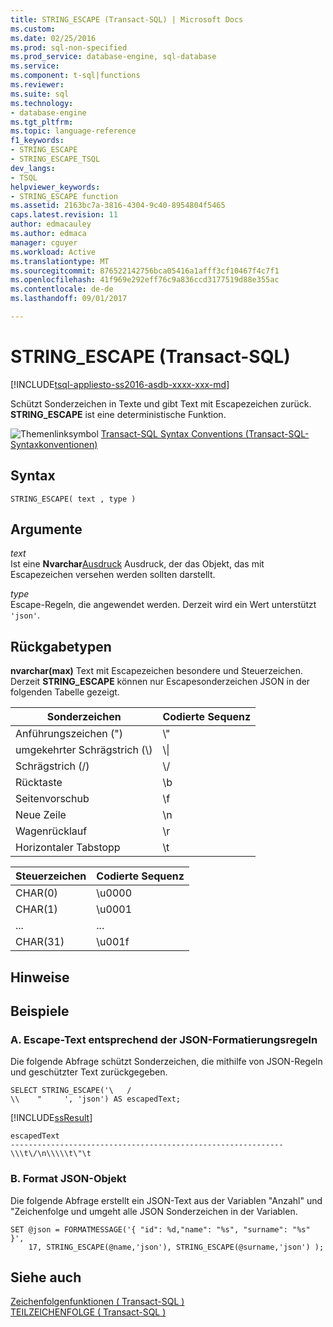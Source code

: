 ```yaml
---
title: STRING_ESCAPE (Transact-SQL) | Microsoft Docs
ms.custom: 
ms.date: 02/25/2016
ms.prod: sql-non-specified
ms.prod_service: database-engine, sql-database
ms.service: 
ms.component: t-sql|functions
ms.reviewer: 
ms.suite: sql
ms.technology:
- database-engine
ms.tgt_pltfrm: 
ms.topic: language-reference
f1_keywords:
- STRING_ESCAPE
- STRING_ESCAPE_TSQL
dev_langs:
- TSQL
helpviewer_keywords:
- STRING_ESCAPE function
ms.assetid: 2163bc7a-3816-4304-9c40-8954804f5465
caps.latest.revision: 11
author: edmacauley
ms.author: edmaca
manager: cguyer
ms.workload: Active
ms.translationtype: MT
ms.sourcegitcommit: 876522142756bca05416a1afff3cf10467f4c7f1
ms.openlocfilehash: 41f969e292eff76c9a836ccd3177519d88e355ac
ms.contentlocale: de-de
ms.lasthandoff: 09/01/2017

---
```

# <a name="stringescape-transact-sql"></a>STRING_ESCAPE (Transact-SQL)
[!INCLUDE[tsql-appliesto-ss2016-asdb-xxxx-xxx-md](../../includes/tsql-appliesto-ss2016-asdb-xxxx-xxx-md.md)]

  Schützt Sonderzeichen in Texte und gibt Text mit Escapezeichen zurück. **STRING_ESCAPE** ist eine deterministische Funktion.  
  
 ![Themenlinksymbol](../../database-engine/configure-windows/media/topic-link.gif "Topic link icon") [Transact-SQL Syntax Conventions (Transact-SQL-Syntaxkonventionen)](../../t-sql/language-elements/transact-sql-syntax-conventions-transact-sql.md)  
  
## <a name="syntax"></a>Syntax  
  
```  
STRING_ESCAPE( text , type )  
```  
  
## <a name="arguments"></a>Argumente  
 *text*  
 Ist eine **Nvarchar**[Ausdruck](../../t-sql/language-elements/expressions-transact-sql.md) Ausdruck, der das Objekt, das mit Escapezeichen versehen werden sollten darstellt.  
  
 *type*  
 Escape-Regeln, die angewendet werden. Derzeit wird ein Wert unterstützt `'json'`.  
  
## <a name="return-types"></a>Rückgabetypen  
 **nvarchar(max)** Text mit Escapezeichen besondere und Steuerzeichen. Derzeit **STRING_ESCAPE** können nur Escapesonderzeichen JSON in der folgenden Tabelle gezeigt.  
  
|Sonderzeichen|Codierte Sequenz|  
|-----------------------|----------------------|  
|Anführungszeichen (")|\\"|  
|umgekehrter Schrägstrich (\\)|\\\|  
|Schrägstrich (/)|\\/|  
|Rücktaste|\b|  
|Seitenvorschub|\f|  
|Neue Zeile|\n|  
|Wagenrücklauf|\r|  
|Horizontaler Tabstopp|\t|  
  
|Steuerzeichen|Codierte Sequenz|  
|-----------------------|----------------------|  
|CHAR(0)|\u0000|  
|CHAR(1)|\u0001|  
|...|...|  
|CHAR(31)|\u001f|  
  
## <a name="remarks"></a>Hinweise  
  
## <a name="examples"></a>Beispiele  
  
### <a name="a--escape-text-according-to-the-json-formatting-rules"></a>A.  Escape-Text entsprechend der JSON-Formatierungsregeln  
 Die folgende Abfrage schützt Sonderzeichen, die mithilfe von JSON-Regeln und geschützter Text zurückgegeben.  
  
```  
SELECT STRING_ESCAPE('\   /  
\\    "     ', 'json') AS escapedText;  
```  
  
 [!INCLUDE[ssResult](../../includes/ssresult-md.md)]  
  
 ```
escapedText  
-------------------------------------------------------------  
\\\t\/\n\\\\\t\"\t
```  
  
### <a name="b-format-json-object"></a>B. Format JSON-Objekt  
 Die folgende Abfrage erstellt ein JSON-Text aus der Variablen "Anzahl" und "Zeichenfolge und umgeht alle JSON Sonderzeichen in der Variablen.  
  
```  
SET @json = FORMATMESSAGE('{ "id": %d,"name": "%s", "surname": "%s" }',   
    17, STRING_ESCAPE(@name,'json'), STRING_ESCAPE(@surname,'json') );  
```  
  
## <a name="see-also"></a>Siehe auch  
 [Zeichenfolgenfunktionen &#40; Transact-SQL &#41;](../../t-sql/functions/string-functions-transact-sql.md)   
 [TEILZEICHENFOLGE &#40; Transact-SQL &#41;](../../t-sql/functions/substring-transact-sql.md)  
  
  

